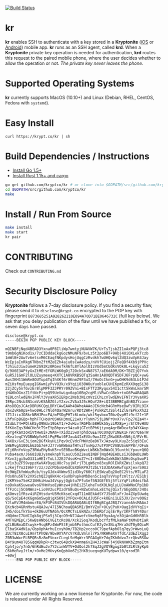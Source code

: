 [![Build Status](https://travis-ci.org/kryptco/kr.svg?branch=master)](https://travis-ci.org/kryptco/kr)

# kr
__kr__ enables SSH to authenticate with a key stored in a __Kryptonite__
([iOS](https://github.com/kryptco/kryptonite-ios) or
[Android](https://github.com/kryptco/kryptonite-android)) mobile app. __kr__
runs as an SSH agent, called __krd__. When a __Kryptonite__ private key
operation is needed for authentication, __krd__ routes this request to the
paired mobile phone, where the user decides whether to allow the operation or
not. _The private key never leaves the phone._

# Supported Operating Systems
__kr__ currently supports MacOS (10.10+) and Linux (Debian, RHEL, CentOS, Fedora with `systemd`).

# Easy Install
`curl https://krypt.co/kr | sh`

# Build Dependencies / Instructions
- [Install Go 1.5+](https://golang.org/doc/install)
- [Install Rust 1.15+ and cargo](https://www.rustup.rs)
```sh
go get github.com/kryptco/kr # or clone into $GOPATH/src/github.com/kryptco/
cd $GOPATH/src/github.com/kryptco/kr
make
```

# Install / Run From Source
```sh
make install
make start
kr pair
```

# CONTRIBUTING
Check out `CONTRIBUTING.md`

# Security Disclosure Policy
__Kryptonite__ follows a 7-day disclosure policy. If you find a security flaw,
please send it to `disclose@krypt.co` encrypted to the PGP key with fingerprint
`B873685251A928262210E094A70D71BE0646732C` (full key below). We ask that you
delay publication of the flaw until we have published a fix, or seven days have
passed.

```
disclose@krypt.co
-----BEGIN PGP PUBLIC KEY BLOCK-----

mQINBFjNqd4BEAD3Yxna0P8IliWp7wmtyjNUAVW7K/UrTsTjsbZI1oAxPQFj3tc8
t9mb6gNiKod1x/7zCIDddaCkgGozNMuNF9/bvLz5t2po6B7+9Hbj4UiOXLekTczb
1mWlB+2Aw7v6etsvM6CEaqfNKpdysHojUqgCzRvdkh7wUHQv6qlZdQ3zwVpK4Jay
WcEpjaInRkgKTNbnZftMZeEZh4aju0sCwAedzy/nVVfCUiojjZFeQDf4Xb9jPPVc
fJhiuJJiwJumeK2G92Kz0RGeofk46fL8YlAolOIzVUd5mCUdKsVOk0L+Lkqycu5Z
Q/9X6E3APtyGxZtMErEfGRLWK0gDj72OckSx4N87S7/aE6dA9M/DK+TBZIjQ7Yvk
GuR5J1GmF2lOLUZuymeeq+KXTC1A8VRKBSQTq3SaHn1A8XQDTH5DFJ6FrpQC+ywG
AwsIKH11WmRe8OUTup4TqIhXKf6r0KnmZ9F3uI/7HoOcIknG+ywOHK9d63Lb1P2d
mZiHsfmyEueygIGKwm1yPvVO3k/x9Yqii038WOuYuobleCUHIKpmEzRXX9qqSi38
22jZCy5nfGvzEr8lpMPF3ZJPRYr09ZVni+BIsFTT23Ryqox54I1ctt5kWnLkmrSM
jH46bOGnzZ1ftNcPi+pQ59UeVwLgv0ap10Bq2cgMliVRwCcGBek+toG6PwARAQAB
tE9LcnlwdENvIFNlY3VyaXR5IERpc2Nsb3N1cmVzIChLcnlwdENvIFNlY3VyaXR5
IERpc2Nsb3N1cmVzKSA8ZGlzY2xvc2VAa3J5cHQuY28+iQI3BBMBCgAhBQJYzane
AhsDBQsJCAcDBRUKCQgLBRYCAwEAAh4BAheAAAoJEKcNcb4GRnMseBwP/0IRL9IX
sbxZvR60pS+hwo0HLcrNld4QarW2mru/RDt2WK+jPskRZtJSSl4IZlGrEPkxXh22
fZ1JiixJO8krNBHJPocFA/mFSDgPHTi6Lmdx/wkt5qvbxoT0bzQvpMIi9cf21+1E
LhfxFpBGBp+hphFTCHoUr0SW6H3moE21wX/rTyNn75jL8NPr0vX7v/Fp27OZa4Y+
ZIdbL74+PQlkK5yO9Ndv19bkY1/+2vHzvfRGFQn58HUk55yiLMX8p+jrSfC9vHAU
5fKUoZgs3NWCHo3tT9rEYpBhpxvr94za0jGTetBPhKjiyxqAgrBWDeafp34YXAup
1pYg4kaXzoRiVtHwUiF3NAm+TXidzI5wUTphdcGEET0CUXqUrINEK1F79crQa6TW
rKealeqCYVGBWWpYnH1tPqPRwt0FJxuA4IxEVXc9wxJZZj2KwXK8nSN6jX/EVrRL
l4XBx/GvE3Ljom2BGfXkyHLiPqv9cEVdcFMWVzBeDKTxJAzwy9LKuyZc5jq93EuC
5WEMvgA100L662Gb7eFJJ77vGKW6mafHTvzfnvHpJ7uTPXPCVA8USx6PP8r/OFuE
dIj6RnYnVepZ3RWaEHyRvK5+vSE0BaeBKqWvcLW8KbZm0WxOL3SunthLYpxu+Q6Q
Puba4axm/J668iUBJysmeknphTLauCU5OZ2euQINBFjNqd4BEADLsiJGbBeDLUWb
FXvn3jgiSwO331aHEIrToLlJ2EJ7dsoK+oZ7+cIr80D6wIxWkDW/AOHcOsp5woP1
sV1x3uZF59vppzKwVAYDyqLHOc7syjWlrjT3LgW6zn83xyROlEkRXZWsilxkpQ72
LJkejfYo2I96F7/zz/JZcPDbxGHGdCEXDkKP9Jt2bLY1UJDAXeRwfspXjexrS9Uz
0c9WgZkYmWuzRcb/tsyGJdx4VWmv5Iid3ky760CfiESWzaEq2OeEC2Vts/MTLaF2
Pds0nu56Tx2VXSzhQZJq8kK4c+SuXbPupkeMbDen5c1aqTsVVspfzmltz//ES1bj
j2KMYeo75eK21NHkiHuw34VspyjQgbtu7PfuSef5N3GEfE5j5YlzYqPlzR4eifbA
noDxkaKSuweaOvoGYHmVsoEyWnzw4jHhEiZSleheTvdX9LNqlyLUJoAWNoCPp1bD
ffFzCcj5C6NWnz+Lio9V2ucPIzdYG8uQs+NZwCmhoLxECYqjQixf/GEgGOU/J4Os
qXOmvz1fRsv4iRZHtsdu+U5McKkseCxqdT11m8EkAdSY7J5oBlxFrJo4ZXpSUwdq
qG/SoCpE4cKGgmGm5wgQjgXSK9j2YFQx+OCALdJU5Fc+kOEni1LE5JX/2vrv0OGz
YJlwEVJM4mbmurEA/kP3PsB4IVUsDQARAQABiQIfBBgBCgAJBQJYzaneAhsMAAoJ
EKcNcb4GRnMstu4QAJw/47I5NChoaQBASMI/BmYVZxF+OCyCPuK+OagIdVVYqIi+
JH5/doLfkYSo+dkD6uUTNAGh/QcXMCTsLGkNZx/35ERbfzqlErRy/IKFfh8Y4Dor
rNQdmcI7UdCIgk8qjPSo5j3CqcO9+N7J4wefcVmeRq8f9yxAq/e3OjAnGd6hRBlk
4MTVEMEpC/5KwBsHNb6CVGItcRc08/XckISoq7KodLbcYfzfMLkaNaFtKMvDtIaR
qCLBbBmaDZswyk+9sqBPz4WmPStEjmb5PolhmcCufE2y2e3Niq7HraXdT0y0QiwM
ElbaSK4dN1a/GbpOphArhuIcxyhOm/TB2Hp2xcco0C79pefApbOlq7qyJrWwoLuQ
ZUcT8zX8cuI9m7tPhOB/9bw9XYAYcVrKdLVmlnl7PS/NKWKeXmTfdC/ZdEZlXqg3
Z0R3wWxrELBPQBsRz8mEVnxrCLegLSeMqWrr3FGAGgK+7dq7Kh0dvx7rrQbvRSOw
B4Y9um4UT85GqqWDkpR+c3twc64BckX94nme6vZH43JcWaFj4jOkNXWKbZzmpItm
Cph4jo/y7nG/6hRdEuJv7YJcinWVTV+OdOol2h7SqJ2gVQYBgug3b0tZLRlSyKpG
C6kMeRvyJtlm/+OvMe2MUvyKnQpbXo6Zj2HXBiuegvgKUTydpwx10/g+odIR
=e0wj
-----END PGP PUBLIC KEY BLOCK-----
```

# LICENSE
We are currently working on a new license for Kryptonite. For now, the code
is released under All Rights Reserved.

